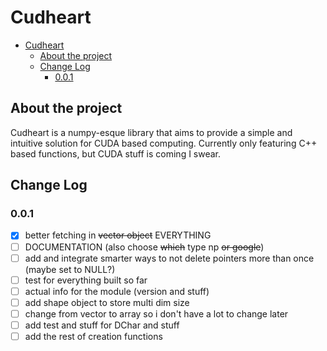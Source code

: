 # Cudheart

- [Cudheart](#cudheart)
  - [About the project](#about-the-project)
  - [Change Log](#change-log)
    - [0.0.1](#001)

## About the project
Cudheart is a numpy-esque library that aims to provide a simple and intuitive solution for CUDA based computing.
Currently only featuring C++ based functions, but CUDA stuff is coming I swear.

## Change Log

### 0.0.1
- [X] better fetching in ~~vector object~~ EVERYTHING
- [ ] DOCUMENTATION (also choose ~~which~~ type np ~~or google~~)
- [ ] add and integrate smarter ways to not delete pointers more than once (maybe set to NULL?)
- [ ] test for everything built so far
- [ ] actual info for the module (version and stuff)
- [ ] add shape object to store multi dim size
- [ ] change from vector to array so i don't have a lot to change later
- [ ] add test and stuff for DChar and stuff
- [ ] add the rest of creation functions
